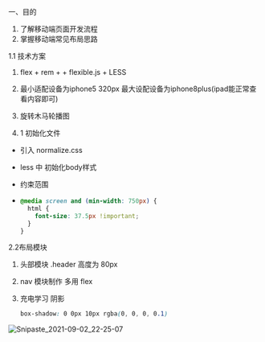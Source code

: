 
 一、目的

1. 了解移动端页面开发流程
2. 掌握移动端常见布局思路

 1.1  技术方案


1.  flex + rem + + flexible.js +  LESS 
2.  最小适配设备为iphone5 320px  最大设配设备为iphone8plus(ipad能正常查看内容即可)
3.  旋转木马轮播图

 2. 1 初始化文件

- 引入  normalize.css

- less 中 初始化body样式

- 约束范围

- ~~~css
  @media screen and (min-width: 750px) {
    html {
      font-size: 37.5px !important;
    }
  }
  
  ~~~


 2.2布局模块

1. 头部模块  .header    高度为 80px 

2. nav 模块制作  多用 flex

3. 充电学习 阴影

   ~~~css
   box-shadow: 0 0px 10px rgba(0, 0, 0, 0.1)
   ~~~
![Snipaste_2021-09-02_22-25-07](https://user-images.githubusercontent.com/86151888/131861589-34f08b5b-909c-499d-8f09-cd010b0b0e60.png)
   

